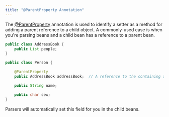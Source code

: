```yaml
---
title: "@ParentProperty Annotation"
---
```


The [@ParentProperty](../apidocs/org/apache/juneau/annotation/ParentProperty.html) annotation is used to
identify a setter as a method for adding a parent reference to a child object.
A commonly-used case is when you're parsing beans and a child bean has a reference to a parent bean.

```java
public class AddressBook {
    public List people;
}

public class Person {

    @ParentProperty
    public AddressBook addressBook;  // A reference to the containing address book.

    public String name;

    public char sex;
}
```


Parsers will automatically set this field for you in the child beans.
